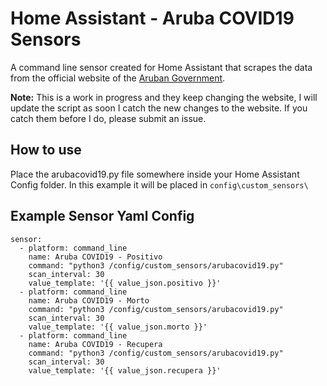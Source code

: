 # Home Assistant - Aruba COVID19 Sensors

A command line sensor created for Home Assistant that scrapes the data from the official website of the [Aruban Government](https://www.arubacovid19.org/).

**Note:** This is a work in progress and they keep changing the website, I will update the script as soon I catch the new changes to the website. If you catch them before I do, please submit an issue.

## How to use
Place the arubacovid19.py file somewhere inside your Home Assistant Config folder. In this example it will be placed in `config\custom_sensors\`


## Example Sensor Yaml Config
```
sensor:
  - platform: command_line
    name: Aruba COVID19 - Positivo
    command: "python3 /config/custom_sensors/arubacovid19.py"
    scan_interval: 30
    value_template: '{{ value_json.positivo }}'
  - platform: command_line
    name: Aruba COVID19 - Morto
    command: "python3 /config/custom_sensors/arubacovid19.py"
    scan_interval: 30
    value_template: '{{ value_json.morto }}'
  - platform: command_line
    name: Aruba COVID19 - Recupera
    command: "python3 /config/custom_sensors/arubacovid19.py"
    scan_interval: 30
    value_template: '{{ value_json.recupera }}'
```
